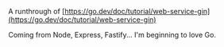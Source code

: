 A runthrough of [https://go.dev/doc/tutorial/web-service-gin](https://go.dev/doc/tutorial/web-service-gin)

Coming from Node, Express, Fastify... I'm beginning to love Go.
